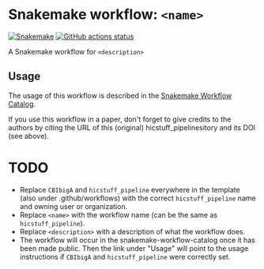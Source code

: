 # Snakemake workflow: `<name>`

[![Snakemake](https://img.shields.io/badge/snakemake-≥6.3.0-brightgreen.svg)](https://snakemake.github.io)
[![GitHub actions status](https://github.com/CBIbigA/hicstuff_pipeline/workflows/Tests/badge.svg?branch=main)](https://github.com/CBIbigA/hicstuff_pipeline/actions?query=branch%3Amain+workflow%3ATests)


A Snakemake workflow for `<description>`


## Usage

The usage of this workflow is described in the [Snakemake Workflow Catalog](https://snakemake.github.io/snakemake-workflow-catalog/?usage=CBIbigA%2Fhicstuff_pipeline).

If you use this workflow in a paper, don't forget to give credits to the authors by citing the URL of this (original) hicstuff_pipelinesitory and its DOI (see above).

# TODO

* Replace `CBIbigA` and `hicstuff_pipeline` everywhere in the template (also under .github/workflows) with the correct `hicstuff_pipeline` name and owning user or organization.
* Replace `<name>` with the workflow name (can be the same as `hicstuff_pipeline`).
* Replace `<description>` with a description of what the workflow does.
* The workflow will occur in the snakemake-workflow-catalog once it has been made public. Then the link under "Usage" will point to the usage instructions if `CBIbigA` and `hicstuff_pipeline` were correctly set.